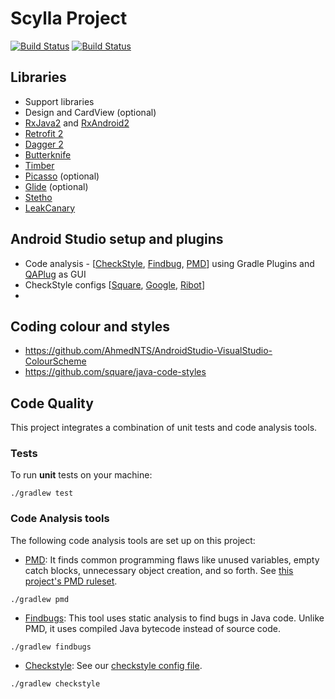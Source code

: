 # Scylla Project

[![Build Status](https://travis-ci.org/AhmedNTS/Scylla.svg?branch=master)](https://travis-ci.org/AhmedNTS/Scylla)
[![Build Status](https://app.bitrise.io/app/3892f0a6a343b18d/status.svg?token=R5iMUxSJnhKgWl4Inud2cw)](https://app.bitrise.io/app/3892f0a6a343b18d)

## Libraries
- Support libraries
- Design and CardView (optional)
- [RxJava2](https://github.com/ReactiveX/RxJava) and [RxAndroid2](https://github.com/ReactiveX/RxAndroid) 
- [Retrofit 2](http://square.github.io/retrofit/)
- [Dagger 2](http://google.github.io/dagger/)
- [Butterknife](https://github.com/JakeWharton/butterknife)
- [Timber](https://github.com/JakeWharton/timber)
- [Picasso](https://github.com/square/picasso) (optional)
- [Glide](https://github.com/bumptech/glide) (optional)
- [Stetho](https://github.com/facebook/stetho)
- [LeakCanary](https://github.com/square/leakcanary)

## Android Studio setup and plugins

* Code analysis - [[CheckStyle](https://docs.gradle.org/3.3/userguide/checkstyle_plugin.html), [Findbug](https://docs.gradle.org/3.3/userguide/findbugs_plugin.html), [PMD](https://docs.gradle.org/3.3/userguide/pmd_plugin.html)] using Gradle Plugins and [QAPlug](https://qaplug.com/download/) as GUI
* CheckStyle configs [[Square](https://github.com/square/android-times-square/blob/master/checkstyle.xml), [Google](https://github.com/checkstyle/checkstyle/blob/master/src/main/resources/google_checks.xml), [Ribot](https://github.com/ribot/android-boilerplate/blob/master/config/quality/checkstyle/checkstyle-config.xml)]
* 

## Coding colour and styles

* https://github.com/AhmedNTS/AndroidStudio-VisualStudio-ColourScheme
* https://github.com/square/java-code-styles

## Code Quality

This project integrates a combination of unit tests and code analysis tools. 

### Tests

To run **unit** tests on your machine:

``` 
./gradlew test
``` 

### Code Analysis tools 

The following code analysis tools are set up on this project:

* [PMD](https://pmd.github.io/): It finds common programming flaws like unused variables, empty catch blocks, unnecessary object creation, and so forth. See [this project's PMD ruleset](config/pmd/pmd-ruleset.xml).

``` 
./gradlew pmd
```

* [Findbugs](http://findbugs.sourceforge.net/): This tool uses static analysis to find bugs in Java code. Unlike PMD, it uses compiled Java bytecode instead of source code.

```
./gradlew findbugs
```

* [Checkstyle](http://checkstyle.sourceforge.net/): See our [checkstyle config file](config/checkstyle/square_checks.xml).

```
./gradlew checkstyle
```
